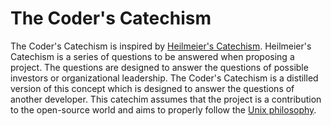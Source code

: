 # The Coder's Catechism

The Coder's Catechism is inspired by [Heilmeier's Catechism](http://en.wikipedia.org/wiki/George_H._Heilmeier#Heilmeier.27s_Catechism). Heilmeier's Catechism is a series of questions to be answered when proposing a project.  The questions are designed to answer the questions of possible investors or organizational leadership.  The Coder's Catechism is a distilled version of this concept which is designed to answer the questions of another developer.  This catechim assumes that the project is a contribution to the open-source world and aims to properly follow the [Unix philosophy](http://en.wikipedia.org/wiki/Unix_philosophy).
